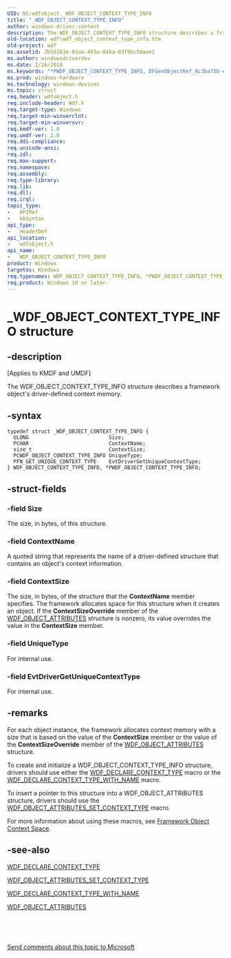 ```yaml
---
UID: NS:wdfobject._WDF_OBJECT_CONTEXT_TYPE_INFO
title: "_WDF_OBJECT_CONTEXT_TYPE_INFO"
author: windows-driver-content
description: The WDF_OBJECT_CONTEXT_TYPE_INFO structure describes a framework object's driver-defined context memory.
old-location: wdf\wdf_object_context_type_info.htm
old-project: wdf
ms.assetid: 2b56183e-03aa-493a-84ba-03f9bc5daee2
ms.author: windowsdriverdev
ms.date: 2/26/2018
ms.keywords: "*PWDF_OBJECT_CONTEXT_TYPE_INFO, DFGenObjectRef_8c3ba75b-eb62-455f-a905-61b715478b5b.xml, PWDF_OBJECT_CONTEXT_TYPE_INFO, PWDF_OBJECT_CONTEXT_TYPE_INFO structure pointer, WDF_OBJECT_CONTEXT_TYPE_INFO, WDF_OBJECT_CONTEXT_TYPE_INFO structure, _WDF_OBJECT_CONTEXT_TYPE_INFO, kmdf.wdf_object_context_type_info, wdf.wdf_object_context_type_info, wdfobject/PWDF_OBJECT_CONTEXT_TYPE_INFO, wdfobject/WDF_OBJECT_CONTEXT_TYPE_INFO"
ms.prod: windows-hardware
ms.technology: windows-devices
ms.topic: struct
req.header: wdfobject.h
req.include-header: Wdf.h
req.target-type: Windows
req.target-min-winverclnt: 
req.target-min-winversvr: 
req.kmdf-ver: 1.0
req.umdf-ver: 2.0
req.ddi-compliance: 
req.unicode-ansi: 
req.idl: 
req.max-support: 
req.namespace: 
req.assembly: 
req.type-library: 
req.lib: 
req.dll: 
req.irql: 
topic_type:
-	APIRef
-	kbSyntax
api_type:
-	HeaderDef
api_location:
-	wdfobject.h
api_name:
-	WDF_OBJECT_CONTEXT_TYPE_INFO
product: Windows
targetos: Windows
req.typenames: WDF_OBJECT_CONTEXT_TYPE_INFO, *PWDF_OBJECT_CONTEXT_TYPE_INFO
req.product: Windows 10 or later.
---
```


# _WDF_OBJECT_CONTEXT_TYPE_INFO structure


## -description


<p class="CCE_Message">[Applies to KMDF and UMDF]

The WDF_OBJECT_CONTEXT_TYPE_INFO structure describes a framework object's driver-defined context memory.


## -syntax


````
typedef struct _WDF_OBJECT_CONTEXT_TYPE_INFO {
  ULONG                          Size;
  PCHAR                          ContextName;
  size_t                         ContextSize;
  PCWDF_OBJECT_CONTEXT_TYPE_INFO UniqueType;
  PFN_GET_UNIQUE_CONTEXT_TYPE    EvtDriverGetUniqueContextType;
} WDF_OBJECT_CONTEXT_TYPE_INFO, *PWDF_OBJECT_CONTEXT_TYPE_INFO;
````


## -struct-fields




### -field Size

The size, in bytes, of this structure.


### -field ContextName

A quoted string that represents the name of a driver-defined structure that contains an object's context information.


### -field ContextSize

The size, in bytes, of the structure that the <b>ContextName</b> member specifies. The framework allocates space for this structure when it creates an object. If the <b>ContextSizeOverride</b> member of the <a href="..\wdfobject\ns-wdfobject-_wdf_object_attributes.md">WDF_OBJECT_ATTRIBUTES</a> structure is nonzero, its value overrides the value in the <b>ContextSize</b> member.


### -field UniqueType

For internal use.


### -field EvtDriverGetUniqueContextType

For internal use.


## -remarks



For each object instance, the framework allocates context memory with a size that is based on the value of the <b>ContextSize</b> member or the value of the <b>ContextSizeOverride</b> member of the <a href="..\wdfobject\ns-wdfobject-_wdf_object_attributes.md">WDF_OBJECT_ATTRIBUTES</a> structure.

To create and initialize a WDF_OBJECT_CONTEXT_TYPE_INFO structure, drivers should use either the <a href="https://msdn.microsoft.com/library/windows/hardware/ff551250">WDF_DECLARE_CONTEXT_TYPE</a> macro or the <a href="https://msdn.microsoft.com/library/windows/hardware/ff551252">WDF_DECLARE_CONTEXT_TYPE_WITH_NAME</a> macro.

To insert a pointer to this structure into a WDF_OBJECT_ATTRIBUTES structure, drivers should use the <a href="https://msdn.microsoft.com/library/windows/hardware/ff552405">WDF_OBJECT_ATTRIBUTES_SET_CONTEXT_TYPE</a> macro.

For more information about using these macros, see <a href="https://docs.microsoft.com/en-us/windows-hardware/drivers/wdf/framework-object-context-space">Framework Object Context Space</a>.




## -see-also

<a href="https://msdn.microsoft.com/library/windows/hardware/ff551250">WDF_DECLARE_CONTEXT_TYPE</a>



<a href="https://msdn.microsoft.com/library/windows/hardware/ff552405">WDF_OBJECT_ATTRIBUTES_SET_CONTEXT_TYPE</a>



<a href="https://msdn.microsoft.com/library/windows/hardware/ff551252">WDF_DECLARE_CONTEXT_TYPE_WITH_NAME</a>



<a href="..\wdfobject\ns-wdfobject-_wdf_object_attributes.md">WDF_OBJECT_ATTRIBUTES</a>



 

 

<a href="mailto:wsddocfb@microsoft.com?subject=Documentation%20feedback [wdf\wdf]:%20WDF_OBJECT_CONTEXT_TYPE_INFO structure%20 RELEASE:%20(2/26/2018)&amp;body=%0A%0APRIVACY STATEMENT%0A%0AWe use your feedback to improve the documentation. We don't use your email address for any other purpose, and we'll remove your email address from our system after the issue that you're reporting is fixed. While we're working to fix this issue, we might send you an email message to ask for more info. Later, we might also send you an email message to let you know that we've addressed your feedback.%0A%0AFor more info about Microsoft's privacy policy, see http://privacy.microsoft.com/en-us/default.aspx." title="Send comments about this topic to Microsoft">Send comments about this topic to Microsoft</a>

